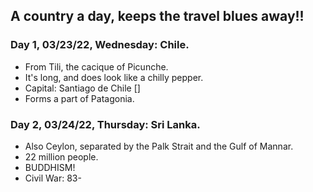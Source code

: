 ## A country a day, keeps the travel blues away!!

### Day 1, 03/23/22, Wednesday: **Chile.**

+ From Tili, the cacique of Picunche.
+ It's long, and does look like a chilly pepper.
+ Capital: Santiago de Chile []
+ Forms a part of Patagonia.


### Day 2, 03/24/22, Thursday: **Sri Lanka.**

+ Also Ceylon, separated by the Palk Strait and the Gulf of Mannar.
+ 22 million people.
+ BUDDHISM!
+ Civil War: 83-